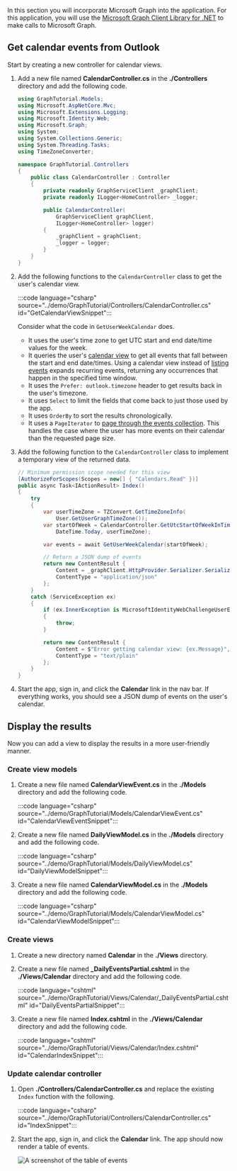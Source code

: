 <!-- markdownlint-disable MD002 MD041 -->

In this section you will incorporate Microsoft Graph into the application. For this application, you will use the [Microsoft Graph Client Library for .NET](https://github.com/microsoftgraph/msgraph-sdk-dotnet) to make calls to Microsoft Graph.

## Get calendar events from Outlook

Start by creating a new controller for calendar views.

1. Add a new file named **CalendarController.cs** in the **./Controllers** directory and add the following code.

    ```csharp
    using GraphTutorial.Models;
    using Microsoft.AspNetCore.Mvc;
    using Microsoft.Extensions.Logging;
    using Microsoft.Identity.Web;
    using Microsoft.Graph;
    using System;
    using System.Collections.Generic;
    using System.Threading.Tasks;
    using TimeZoneConverter;

    namespace GraphTutorial.Controllers
    {
        public class CalendarController : Controller
        {
            private readonly GraphServiceClient _graphClient;
            private readonly ILogger<HomeController> _logger;

            public CalendarController(
                GraphServiceClient graphClient,
                ILogger<HomeController> logger)
            {
                _graphClient = graphClient;
                _logger = logger;
            }
        }
    }
    ```

1. Add the following functions to the `CalendarController` class to get the user's calendar view.

    :::code language="csharp" source="../demo/GraphTutorial/Controllers/CalendarController.cs" id="GetCalendarViewSnippet":::

    Consider what the code in `GetUserWeekCalendar` does.

    - It uses the user's time zone to get UTC start and end date/time values for the week.
    - It queries the user's [calendar view](/graph/api/calendar-list-calendarview?view=graph-rest-1.0) to get all events that fall between the start and end date/times. Using a calendar view instead of [listing events](/graph/api/user-list-events?view=graph-rest-1.0) expands recurring events, returning any occurrences that happen in the specified time window.
    - It uses the `Prefer: outlook.timezone` header to get results back in the user's timezone.
    - It uses `Select` to limit the fields that come back to just those used by the app.
    - It uses `OrderBy` to sort the results chronologically.
    - It uses a `PageIterator` to [page through the events collection](/graph/sdks/paging). This handles the case where the user has more events on their calendar than the requested page size.

1. Add the following function to the `CalendarController` class to implement a temporary view of the returned data.

    ```csharp
    // Minimum permission scope needed for this view
    [AuthorizeForScopes(Scopes = new[] { "Calendars.Read" })]
    public async Task<IActionResult> Index()
    {
        try
        {
            var userTimeZone = TZConvert.GetTimeZoneInfo(
                User.GetUserGraphTimeZone());
            var startOfWeek = CalendarController.GetUtcStartOfWeekInTimeZone(
                DateTime.Today, userTimeZone);

            var events = await GetUserWeekCalendar(startOfWeek);

            // Return a JSON dump of events
            return new ContentResult {
                Content = _graphClient.HttpProvider.Serializer.SerializeObject(events),
                ContentType = "application/json"
            };
        }
        catch (ServiceException ex)
        {
            if (ex.InnerException is MicrosoftIdentityWebChallengeUserException)
            {
                throw;
            }

            return new ContentResult {
                Content = $"Error getting calendar view: {ex.Message}",
                ContentType = "text/plain"
            };
        }
    }
    ```

1. Start the app, sign in, and click the **Calendar** link in the nav bar. If everything works, you should see a JSON dump of events on the user's calendar.

## Display the results

Now you can add a view to display the results in a more user-friendly manner.

### Create view models

1. Create a new file named **CalendarViewEvent.cs** in the **./Models** directory and add the following code.

    :::code language="csharp" source="../demo/GraphTutorial/Models/CalendarViewEvent.cs" id="CalendarViewEventSnippet":::

1. Create a new file named **DailyViewModel.cs** in the **./Models** directory and add the following code.

    :::code language="csharp" source="../demo/GraphTutorial/Models/DailyViewModel.cs" id="DailyViewModelSnippet":::

1. Create a new file named **CalendarViewModel.cs** in the **./Models** directory and add the following code.

    :::code language="csharp" source="../demo/GraphTutorial/Models/CalendarViewModel.cs" id="CalendarViewModelSnippet":::

### Create views

1. Create a new directory named **Calendar** in the **./Views** directory.

1. Create a new file named **_DailyEventsPartial.cshtml** in the **./Views/Calendar** directory and add the following code.

    :::code language="cshtml" source="../demo/GraphTutorial/Views/Calendar/_DailyEventsPartial.cshtml" id="DailyEventsPartialSnippet":::

1. Create a new file named **Index.cshtml** in the **./Views/Calendar** directory and add the following code.

    :::code language="cshtml" source="../demo/GraphTutorial/Views/Calendar/Index.cshtml" id="CalendarIndexSnippet":::

### Update calendar controller

1. Open **./Controllers/CalendarController.cs** and replace the existing `Index` function with the following.

    :::code language="csharp" source="../demo/GraphTutorial/Controllers/CalendarController.cs" id="IndexSnippet":::

1. Start the app, sign in, and click the **Calendar** link. The app should now render a table of events.

    ![A screenshot of the table of events](./images/add-msgraph-01.png)

